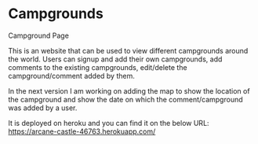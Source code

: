 # Campgrounds
Campground Page

This is an website that can be used to view different campgrounds around the world. Users can signup and add their own campgrounds, add 
comments to the existing campgrounds, edit/delete the campground/comment added by them.

In the next version I am working on adding the map to show the location of the campground and show the date on which the 
comment/campground was added by a user.

It is deployed on heroku and you can find it on the below URL:
https://arcane-castle-46763.herokuapp.com/

